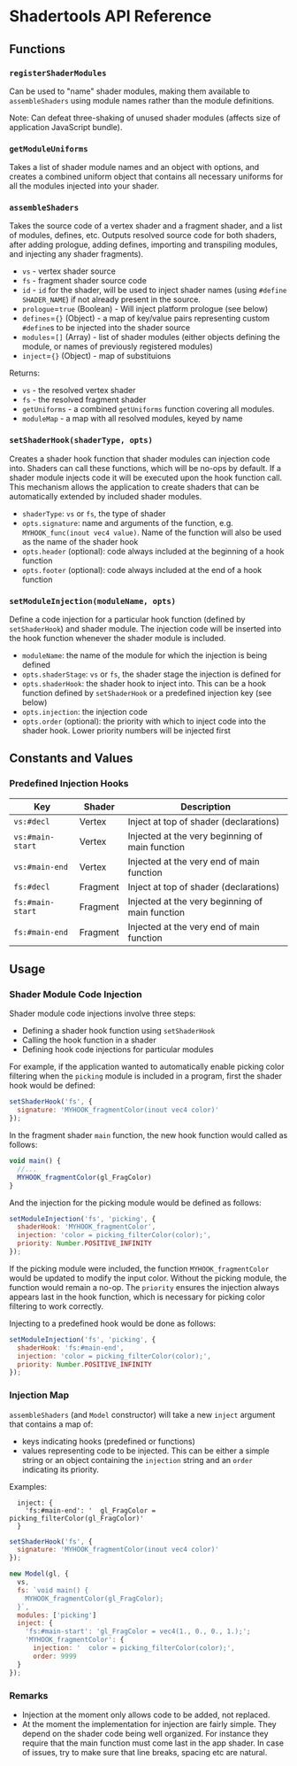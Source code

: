# Shadertools API Reference

## Functions

### `registerShaderModules`

Can be used to "name" shader modules, making them available to `assembleShaders` using module names rather than the module definitions.

Note: Can defeat three-shaking of unused shader modules (affects size of application JavaScript bundle).


### `getModuleUniforms`

Takes a list of shader module names and an object with options, and creates a combined uniform object that contains all necessary uniforms for all the modules injected into your shader.


### `assembleShaders`

Takes the source code of a vertex shader and a fragment shader, and a list of modules, defines, etc. Outputs resolved source code for both shaders, after adding prologue, adding defines, importing and transpiling modules, and injecting any shader fragments).

* `vs` - vertex shader source
* `fs` - fragment shader source code
* `id` - `id` for the shader, will be used to inject shader names (using `#define SHADER_NAME`) if not already present in the source.
* `prologue`=`true` (Boolean) - Will inject platform prologue (see below)
* `defines`=`{}` (Object) - a map of key/value pairs representing custom `#define`s to be injected into the shader source
* `modules`=`[]` (Array) - list of shader modules (either objects defining the module, or names of previously registered modules)
* `inject`=`{}` (Object) - map of substituions

Returns:
* `vs` - the resolved vertex shader
* `fs` - the resolved fragment shader
* `getUniforms` - a combined `getUniforms` function covering all modules.
* `moduleMap` - a map with all resolved modules, keyed by name

### `setShaderHook(shaderType, opts)`

Creates a shader hook function that shader modules can injection code into. Shaders can call these functions, which will be no-ops by default. If a shader module injects code it will be executed upon the hook function call. This mechanism allows the application to create shaders that can be automatically extended by included shader modules.

- `shaderType`: `vs` or `fs`, the type of shader
- `opts.signature`: name and arguments of the function, e.g. `MYHOOK_func(inout vec4 value)`. Name of the function
will also be used as the name of the shader hook
- `opts.header` (optional): code always included at the beginning of a hook function
- `opts.footer` (optional): code always included at the end of a hook function

### `setModuleInjection(moduleName, opts)`

Define a code injection for a particular hook function (defined by `setShaderHook`) and shader module. The injection code will be inserted into the hook function whenever the shader module is included.

- `moduleName`: the name of the module for which the injection is being defined
- `opts.shaderStage`: `vs` or `fs`, the shader stage the injection is defined for
- `opts.shaderHook`: the shader hook to inject into. This can be a hook function defined by `setShaderHook` or a predefined injection key (see below)
- `opts.injection`: the injection code
- `opts.order` (optional): the priority with which to inject code into the shader hook. Lower priority numbers will
be injected first


## Constants and Values

### Predefined Injection Hooks

| Key              | Shader   | Description      |
| ---              | ---      | ---              |
| `vs:#decl`       | Vertex   | Inject at top of shader (declarations) |
| `vs:#main-start` | Vertex   | Injected at the very beginning of main function |
| `vs:#main-end`   | Vertex   | Injected at the very end of main function |
| `fs:#decl`       | Fragment | Inject at top of shader (declarations) |
| `fs:#main-start` | Fragment | Injected at the very beginning of main function |
| `fs:#main-end`   | Fragment | Injected at the very end of main function |

## Usage

### Shader Module Code Injection

Shader module code injections involve three steps:
- Defining a shader hook function using `setShaderHook`
- Calling the hook function in a shader
- Defining hook code injections for particular modules

For example, if the application wanted to automatically enable picking color filtering when the `picking` module is included in a program, first the shader hook would be defined:

```js
setShaderHook('fs', {
  signature: 'MYHOOK_fragmentColor(inout vec4 color)'
});
```

In the fragment shader `main` function, the new hook function would called as follows:
```js
void main() {
  //...
  MYHOOK_fragmentColor(gl_FragColor)
}
```

And the injection for the picking module would be defined as follows:

```js
setModuleInjection('fs', 'picking', {
  shaderHook: 'MYHOOK_fragmentColor',
  injection: 'color = picking_filterColor(color);',
  priority: Number.POSITIVE_INFINITY
});
```

If the picking module were included, the function `MYHOOK_fragmentColor` would be updated to modify the input color. Without the picking module, the function would remain a no-op. The `priority` ensures the injection always
appears last in the hook function, which is necessary for picking color filtering to work correctly.

Injecting to a predefined hook would be done as follows:

```js
setModuleInjection('fs', 'picking', {
  shaderHook: 'fs:#main-end',
  injection: 'color = picking_filterColor(color);',
  priority: Number.POSITIVE_INFINITY
});
```


### Injection Map

`assembleShaders` (and `Model` constructor) will take a new `inject` argument that contains a map of:

* keys indicating hooks (predefined or functions)
* values representing code to be injected. This can be either a simple string or an object containing the `injection` string and an `order` indicating its priority.

Examples:

```
  inject: {
    'fs:#main-end': '  gl_FragColor = picking_filterColor(gl_FragColor)'
  }
```

```js
setShaderHook('fs', {
  signature: 'MYHOOK_fragmentColor(inout vec4 color)'
});

new Model(gl, {
  vs,
  fs: `void main() {
    MYHOOK_fragmentColor(gl_FragColor);
  }`,
  modules: ['picking']
  inject: {
    'fs:#main-start': 'gl_FragColor = vec4(1., 0., 0., 1.);';
    'MYHOOK_fragmentColor': {
      injection: '  color = picking_filterColor(color);',
      order: 9999
  }
});
```


### Remarks

* Injection at the moment only allows code to be added, not replaced.
* At the moment the implementation for injection are fairly simple. They depend on the shader code being well organized. For instance they require that the main function must come last in the app shader. In case of issues, try to make sure that line breaks, spacing etc are natural.


